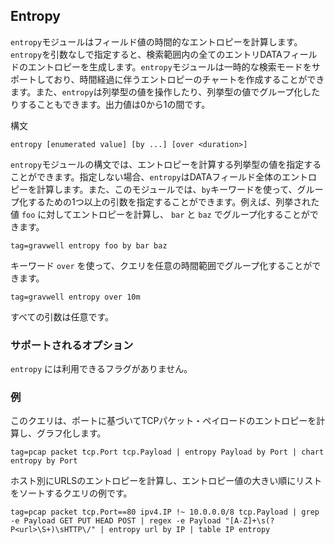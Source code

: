## Entropy

`entropy`モジュールはフィールド値の時間的なエントロピーを計算します。`entropy`を引数なしで指定すると、検索範囲内の全てのエントリDATAフィールドのエントロピーを生成します。`entropy`モジュールは一時的な検索モードをサポートしており、時間経過に伴うエントロピーのチャートを作成することができます。また、`entropy`は列挙型の値を操作したり、列挙型の値でグループ化したりすることもできます。出力値は0から1の間です。

構文

```
entropy [enumerated value] [by ...] [over <duration>]
```

`entropy`モジュールの構文では、エントロピーを計算する列挙型の値を指定することができます。指定しない場合、`entropy`はDATAフィールド全体のエントロピーを計算します。また、このモジュールでは、`by`キーワードを使って、グループ化するための1つ以上の引数を指定することができます。例えば、列挙された値 `foo` に対してエントロピーを計算し、 `bar` と `baz` でグループ化することができます。

```
tag=gravwell entropy foo by bar baz
```

キーワード `over` を使って、クエリを任意の時間範囲でグループ化することができます。

```
tag=gravwell entropy over 10m
```

すべての引数は任意です。

### サポートされるオプション

`entropy` には利用できるフラグがありません。

### 例

このクエリは、ポートに基づいてTCPパケット・ペイロードのエントロピーを計算し、グラフ化します。

```
tag=pcap packet tcp.Port tcp.Payload | entropy Payload by Port | chart entropy by Port
```

ホスト別にURLSのエントロピーを計算し、エントロピー値の大きい順にリストをソートするクエリの例です。

```
tag=pcap packet tcp.Port==80 ipv4.IP !~ 10.0.0.0/8 tcp.Payload | grep -e Payload GET PUT HEAD POST | regex -e Payload "[A-Z]+\s(?P<url>\S+)\sHTTP\/" | entropy url by IP | table IP entropy
```
